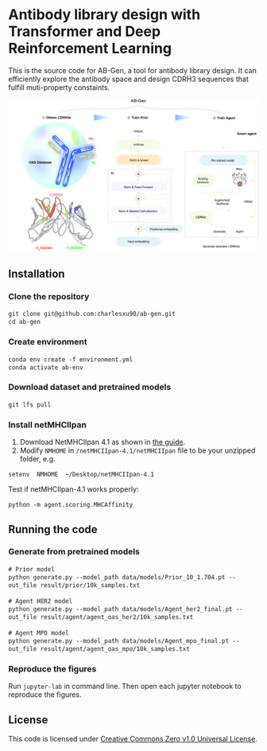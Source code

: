 # Antibody library design with Transformer and Deep Reinforcement Learning
This is the source code for AB-Gen, a tool for antibody library design. It can efficiently explore the antibody space and design CDRH3 sequences that fulfill muti-property constaints.

![Pipeline](./figures/pipeline.jpg)

## Installation
### Clone the repository
```commandline
git clone git@github.com:charlesxu90/ab-gen.git
cd ab-gen
```
### Create environment
```commandline
conda env create -f environment.yml
conda activate ab-env
```
### Download dataset and pretrained models
```commandline
git lfs pull
```
### Install netMHCIIpan
1. Download NetMHCIIpan 4.1 as shown in [the guide](https://services.healthtech.dtu.dk/service.php?NetMHCIIpan-4.0).
2. Modify `NMHOME` in `/netMHCIIpan-4.1/netMHCIIpan` file to be your unzipped folder, e.g.
```commandline
setenv	NMHOME	~/Desktop/netMHCIIpan-4.1
```
Test if netMHCIIpan-4.1 works properly:
```commandline
python -m agent.scoring.MHCAffinity
```

## Running the code
### Generate from pretrained models
```commandline
# Prior model
python generate.py --model_path data/models/Prior_10_1.704.pt --out_file result/prior/10k_samples.txt

# Agent HER2 model
python generate.py --model_path data/models/Agent_her2_final.pt --out_file result/agent/agent_oas_her2/10k_samples.txt

# Agent MPO model
python generate.py --model_path data/models/Agent_mpo_final.pt --out_file result/agent/agent_oas_mpo/10k_samples.txt

```
### Reproduce the figures
Run `jupyter-lab` in command line. Then open each jupyter notebook to reproduce the figures.

## License
This code is licensed under [Creative Commons Zero v1.0 Universal License](./LICENSE).
